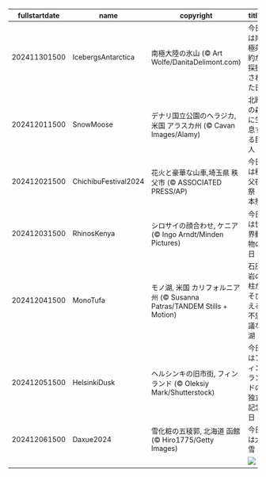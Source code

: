 |fullstartdate|name|copyright|title|image|
|--|--|--|--|--|
202411301500|IcebergsAntarctica|南極大陸の氷山 (© Art Wolfe/DanitaDelimont.com)|今日は南極条約が採択された日|![](/ja-JP/2024/12/202411301500IcebergsAntarctica.jpg)|
202412011500|SnowMoose|デナリ国立公園のヘラジカ, 米国 アラスカ州  (© Cavan Images/Alamy)|北欧の森に生息する巨人|![](/ja-JP/2024/12/202412011500SnowMoose.jpg)|
202412021500|ChichibuFestival2024|花火と豪華な山車,埼玉県 秩父市 (© ASSOCIATED PRESS/AP)|今日は秩父夜祭・本祭|![](/ja-JP/2024/12/202412021500ChichibuFestival2024.jpg)|
202412031500|RhinosKenya|シロサイの顔合わせ, ケニア (© Ingo Arndt/Minden Pictures)|今日は世界動物の日|![](/ja-JP/2024/12/202412031500RhinosKenya.jpg)|
202412041500|MonoTufa|モノ湖, 米国 カリフォルニア州 (© Susanna Patras/TANDEM Stills + Motion)|石灰岩の柱がそびえる不思議な湖|![](/ja-JP/2024/12/202412041500MonoTufa.jpg)|
202412051500|HelsinkiDusk|ヘルシンキの旧市街, フィンランド (© Oleksiy Mark/Shutterstock)|今日はフィンランドの独立記念日|![](/ja-JP/2024/12/202412051500HelsinkiDusk.jpg)|
202412061500|Daxue2024|雪化粧の五稜郭, 北海道 函館 (© Hiro1775/Getty Images)|今日は大雪|![](/ja-JP/2024/12/202412061500Daxue2024.jpg)|
||||![](/ja-JP/2024/12/.jpg)|
